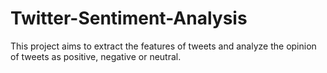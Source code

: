 # Twitter-Sentiment-Analysis
This project aims to extract the features of tweets and analyze the opinion of tweets as positive, negative or neutral.

